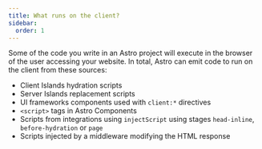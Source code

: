 ```yaml
---
title: What runs on the client?
sidebar:
  order: 1
---
```


Some of the code you write in an Astro project will execute in the browser of the user accessing your website. In total, Astro can emit code to run on the client from these sources:

- Client Islands hydration scripts
- Server Islands replacement scripts
- UI frameworks components used with `client:*` directives
- `<script>` tags in Astro Components
- Scripts from integrations using `injectScript` using stages `head-inline`, `before-hydration` or `page`
- Scripts injected by a middleware modifying the HTML response
